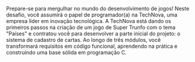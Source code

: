 Prepare-se para mergulhar no mundo do desenvolvimento de jogos! Neste desafio, você assumirá o papel de programador(a) na TechNova, uma empresa líder em inovação tecnológica. 
A TechNova está dando os primeiros passos na criação de um jogo de Super Trunfo com o tema "Países" e contratou você para desenvolver a parte inicial do projeto: 
o sistema de cadastro de cartas. Ao longo de três módulos, você transformará requisitos em código funcional, aprendendo na prática e construindo uma base sólida em programação C.

 
